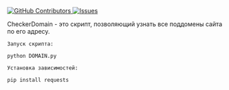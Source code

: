 <a href="https://github.com/gop1k/CheckerDomain/graphs/contributors">
  <img alt="GitHub Contributors" src="https://img.shields.io/github/contributors/gop1k/CheckerDomain" />
</a>
<a href="https://github.com/gop1k/CheckerDomain/issues">
  <img alt="Issues" src="https://img.shields.io/github/issues/gop1k/CheckerDomain?color=0088ff" />
</a>

CheckerDomain - это скрипт, позволяющий узнать все поддомены сайта по его адресу.

`Запуск скрипта:`
```batch
python DOMAIN.py
```
`Установка зависимостей:`
```batch
pip install requests 
```
